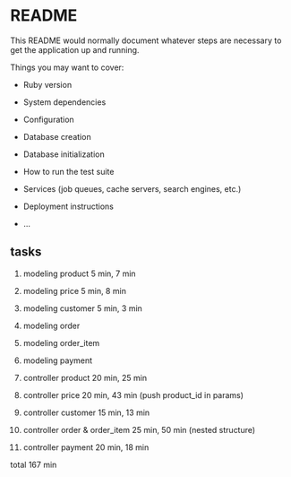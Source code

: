 # README

This README would normally document whatever steps are necessary to get the
application up and running.

Things you may want to cover:

* Ruby version

* System dependencies

* Configuration

* Database creation

* Database initialization

* How to run the test suite

* Services (job queues, cache servers, search engines, etc.)

* Deployment instructions

* ...

## tasks

1. modeling product  5 min, 7 min
2. modeling price  5 min, 8 min
3. modeling customer 5 min, 3 min
4. modeling order
5. modeling order_item
6. modeling payment

7. controller product 20 min, 25 min
8. controller price 20 min, 43 min (push product_id in params)
9. controller customer 15 min, 13 min 
10. controller order & order_item 25 min,  50 min  (nested structure)
11. controller payment 20 min, 18 min

total 167 min
